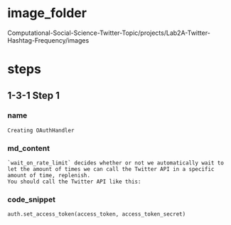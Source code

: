 # image_folder
Computational-Social-Science-Twitter-Topic/projects/Lab2A-Twitter-Hashtag-Frequency/images

# steps

## 1-3-1 Step 1
### name
```
Creating OAuthHandler
```

### md_content 
```
`wait_on_rate_limit` decides whether or not we automatically wait to let the amount of times we can call the Twitter API in a specific amount of time, replenish. 
You should call the Twitter API like this:
```

### code_snippet
```
auth.set_access_token(access_token, access_token_secret)
```